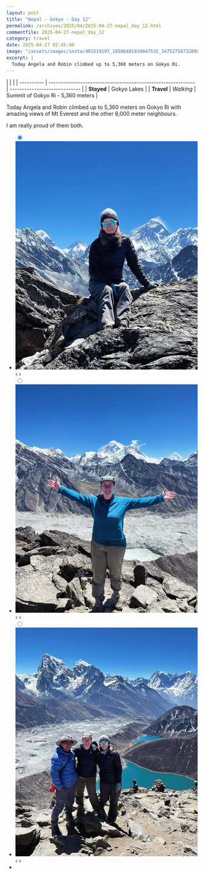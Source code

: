 ```yaml
---
layout: post
title: "Nepal - Gokyo - Day 12"
permalink: /archives/2025/04/2025-04-27-nepal_day_12.html
commentfile: 2025-04-27-nepal_day_12
category: travel
date: 2025-04-27 02:45:00
image: "/assets/images/insta/491519197_18506481934047535_3475275873289803780_n_18048153389589983.jpg"
excerpt: |
  Today Angela and Robin climbed up to 5,360 meters on Gokyo Ri.
---
```


|            |                                                              |
| ---------- | ------------------------------------------------------------ | ----------------------------- |
| **Stayed** | Gokyo Lakes |
| **Travel** | _Walking_                                                    | Summit of Gokyo Ri - 5,360 meters         |


Today Angela and Robin climbed up to 5,360 meters on Gokyo Ri with amazing views of Mt Everest and the other 8,000 meter neighbours. 

I am really proud of them both.

<ul class="slides">
    <input type="radio" name="radio-btn" id="img-1" checked="checked" />
    <li class="slide-container">
        <div class="slide">
          <a href="/assets/images/insta/491442241_18506481943047535_767577271773149372_n_18046010939379063.jpg"><img src="/assets/images/insta/491442241_18506481943047535_767577271773149372_n_18046010939379063.jpg" /></a>
        </div>
    <div class="nav">
      <label for="img-3" class="prev">&#x2039;</label>
      <label for="img-2" class="next">&#x203a;</label>
    </div>
    </li>
        <input type="radio" name="radio-btn" id="img-2"  />
    <li class="slide-container">
        <div class="slide">
          <a href="/assets/images/insta/491440192_18506481952047535_2693048244557413012_n_18351917098196181.jpg"><img src="/assets/images/insta/491440192_18506481952047535_2693048244557413012_n_18351917098196181.jpg" /></a>
        </div>
    <div class="nav">
      <label for="img-1" class="prev">&#x2039;</label>
      <label for="img-3" class="next">&#x203a;</label>
    </div>
    </li>
    <input type="radio" name="radio-btn" id="img-3" />
    <li class="slide-container">
        <div class="slide">
          <a href="/assets/images/insta/491519197_18506481934047535_3475275873289803780_n_18048153389589983.jpg"><img src="/assets/images/insta/491519197_18506481934047535_3475275873289803780_n_18048153389589983.jpg" /></a>
        </div>
    <div class="nav">
      <label for="img-2" class="prev">&#x2039;</label>
      <label for="img-1" class="next">&#x203a;</label>
    </div>
    </li>
			
<li class="nav-dots">
      <label for="img-1" class="nav-dot" id="img-dot-1"></label>
      <label for="img-2" class="nav-dot" id="img-dot-2"></label>
      <label for="img-3" class="nav-dot" id="img-dot-3"></label>

</li>
</ul>        